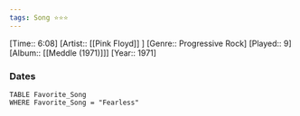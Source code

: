 ```yaml
---
tags: Song ⭐⭐⭐ 
---
```

[Time:: 6:08]
[Artist:: [[Pink Floyd]] ]
[Genre:: Progressive Rock]
[Played:: 9]
[Album:: [[Meddle (1971)]]]
[Year:: 1971]
### Dates
````dataview
TABLE Favorite_Song
WHERE Favorite_Song = "Fearless"
````